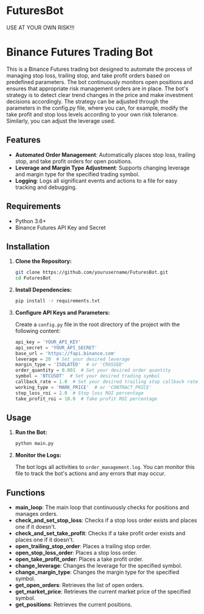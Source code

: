 # FuturesBot
USE AT YOUR OWN RISK!!!

# Binance Futures Trading Bot

This is a Binance Futures trading bot designed to automate the process of managing stop loss, trailing stop, and take profit orders based on predefined parameters. The bot continuously monitors open positions and ensures that appropriate risk management orders are in place. The bot's strategy is to detect clear trend changes in the price and make investment decisions accordingly. The strategy can be adjusted through the parameters in the config.py file, where you can, for example, modify the take profit and stop loss levels according to your own risk tolerance. Similarly, you can adjust the leverage used.

## Features

- **Automated Order Management**: Automatically places stop loss, trailing stop, and take profit orders for open positions.
- **Leverage and Margin Type Adjustment**: Supports changing leverage and margin type for the specified trading symbol.
- **Logging**: Logs all significant events and actions to a file for easy tracking and debugging.

## Requirements

- Python 3.6+
- Binance Futures API Key and Secret

## Installation

1. **Clone the Repository:**

    ```bash
    git clone https://github.com/yourusername/FuturesBot.git
    cd FuturesBot
    ```

2. **Install Dependencies:**

    ```bash
    pip install -r requirements.txt
    ```

3. **Configure API Keys and Parameters:**

    Create a `config.py` file in the root directory of the project with the following content:

    ```python
    api_key = 'YOUR_API_KEY'
    api_secret = 'YOUR_API_SECRET'
    base_url = 'https://fapi.binance.com'
    leverage = 20  # Set your desired leverage
    margin_type = 'ISOLATED'  # or 'CROSSED'
    order_quantity = 0.001  # Set your desired order quantity
    symbol = 'BTCUSDT'  # Set your desired trading symbol
    callback_rate = 1.0  # Set your desired trailing stop callback rate
    working_type = 'MARK_PRICE'  # or 'CONTRACT_PRICE'
    stop_loss_roi = 2.0  # Stop loss ROI percentage
    take_profit_roi = 10.0  # Take profit ROI percentage
    ```

## Usage

1. **Run the Bot:**

    ```bash
    python main.py
    ```

2. **Monitor the Logs:**

    The bot logs all activities to `order_management.log`. You can monitor this file to track the bot's actions and any errors that may occur.

## Functions

- **main_loop**: The main loop that continuously checks for positions and manages orders.
- **check_and_set_stop_loss**: Checks if a stop loss order exists and places one if it doesn't.
- **check_and_set_take_profit**: Checks if a take profit order exists and places one if it doesn't.
- **open_trailing_stop_order**: Places a trailing stop order.
- **open_stop_loss_order**: Places a stop loss order.
- **open_take_profit_order**: Places a take profit order.
- **change_leverage**: Changes the leverage for the specified symbol.
- **change_margin_type**: Changes the margin type for the specified symbol.
- **get_open_orders**: Retrieves the list of open orders.
- **get_market_price**: Retrieves the current market price of the specified symbol.
- **get_positions**: Retrieves the current positions.
